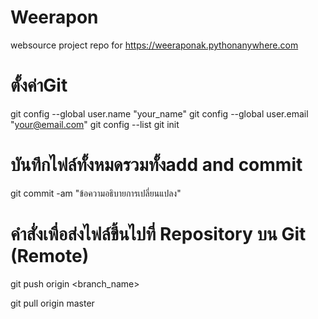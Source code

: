 # Weerapon
websource project repo for https://weeraponak.pythonanywhere.com
#   ตั้งค่าGit
git config --global user.name "your_name"
git config --global user.email "your@email.com"
git config --list
git init
# บันทึกไฟล์ทั้งหมดรวมทั้งadd and commit
git commit -am "ข้อความอธิบายการเปลี่ยนแปลง"
# คำสั่งเพื่อส่งไฟล์ขึ้นไปที่ Repository บน Git (Remote)
git push origin <branch_name>

git pull origin master


